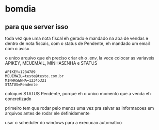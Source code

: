 # bomdia

## para que server isso

toda vez que uma nota fiscal eh gerado e mandado na aba de vendas e dentro de nota fiscais, com o status de Pendente, eh mandado um email com o aviso.

o unico arquivo que eh preciso criar eh o .env, la voce colocar as variaveis APIKEY, MEUEMAIL, MINHASENHA e STATUS
```
APIKEY=1234789
MEUEMAIL=teste@teste.com.br
MINHASENHA=12345321
STATUS=Pendente
```
coloquei STATUS Pendente, porque eh o unico momento que a venda eh concretizado

primeiro tem que rodar pelo menos uma vez pra salvar as informacoes em arquivos antes de rodar ele definidamente

usar o scheduler do windows para a execucao automatico
